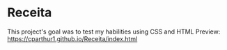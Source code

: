 # Receita
This project's goal was to test my habilities using CSS and HTML
Preview: https://cparthur1.github.io/Receita/index.html
